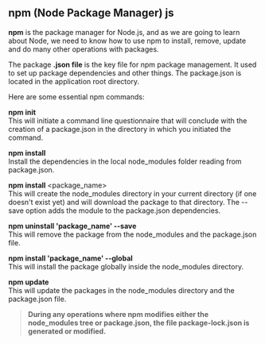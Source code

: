 ## npm (Node Package Manager) js

**npm** is the package manager for Node.js, and as we are going to learn about Node, we need to know how to use npm to install, remove, update and do many other operations with packages.

The package **.json file** is the key file for npm package management. It used to set up package dependencies and other things. The package.json is located in the application root directory.

Here are some essential npm commands:


**npm init**  
This will initiate a command line questionnaire that will conclude with the creation of a package.json in the directory in which you initiated the command.

**npm install**  
Install the dependencies in the local node_modules folder reading from package.json.

**npm install** <package_name>  
This will create the node_modules directory in your current directory (if one doesn't exist yet) and will download the package to that directory. The --save option adds the module to the package.json dependencies.

**npm uninstall 'package_name' --save**  
This will remove the package from the node_modules and the package.json file.

**npm install 'package_name' --global**  
This will install the package globally inside the node_modules directory.

**npm update**  
This will update the packages in the node_modules directory and the package.json file.

>**During any operations where npm modifies either the node_modules tree or package.json, the file package-lock.json is generated or modified.**